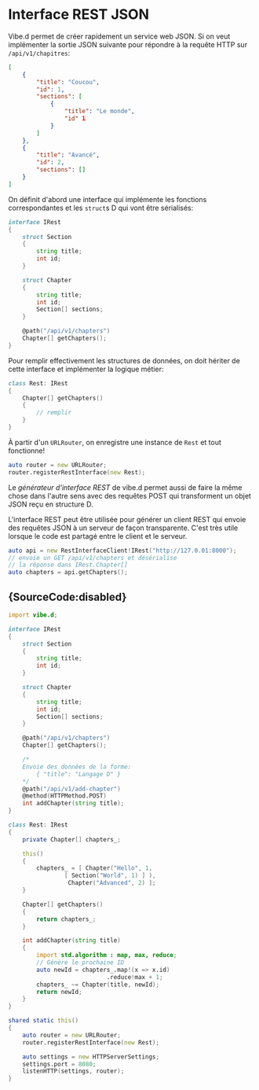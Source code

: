 # Interface REST JSON

Vibe.d permet de créer rapidement un service web JSON. Si on veut implémenter la sortie JSON suivante pour répondre à la requête HTTP sur `/api/v1/chapitres`:

```json
[
    {
        "title": "Coucou",
        "id": 1,
        "sections": [
            {
                "title": "Le monde",
                "id" 1
            }
        ]
    },
    {
        "title": "Avancé",
        "id": 2,
        "sections": []
    }
]
```

On définit d'abord une interface qui implémente les fonctions correspondantes et les `struct`s D qui vont être sérialisés:

```d
interface IRest
{
    struct Section
    {
        string title;
        int id;
    }

    struct Chapter
    {
        string title;
        int id;
        Section[] sections;
    }

    @path("/api/v1/chapters")
    Chapter[] getChapters();
}
```

Pour remplir effectivement les structures de données, on doit hériter de cette interface et implémenter la logique métier:

```d
class Rest: IRest
{
    Chapter[] getChapters()
    {
        // remplir
    }
}
```

À partir d'un `URLRouter`, on enregistre une instance de `Rest` et tout fonctionne!

```d
auto router = new URLRouter;
router.registerRestInterface(new Rest);
```

Le *générateur d'interface REST* de vibe.d permet aussi de faire la même chose dans l'autre sens avec des requêtes POST qui transforment un objet JSON reçu en structure D.

L'interface REST peut être utilisée pour générer un client REST qui envoie des requêtes JSON à un serveur de façon transparente. C'est très utile lorsque le code est partagé entre le client et le serveur.

```d
auto api = new RestInterfaceClient!IRest("http://127.0.01:8000");
// envoie un GET /api/v1/chapters et désérialise
// la réponse dans IRest.Chapter[]
auto chapters = api.getChapters();
```

## {SourceCode:disabled}

```d
import vibe.d;

interface IRest
{
    struct Section
    {
        string title;
        int id;
    }

    struct Chapter
    {
        string title;
        int id;
        Section[] sections;
    }

    @path("/api/v1/chapters")
    Chapter[] getChapters();

    /*
    Envoie des données de la forme:
        { "title": "Langage D" }
    */
    @path("/api/v1/add-chapter")
    @method(HTTPMethod.POST)
    int addChapter(string title);
}

class Rest: IRest
{
    private Chapter[] chapters_;

    this()
    {
        chapters_ = [ Chapter("Hello", 1,
                [ Section("World", 1) ] ),
                 Chapter("Advanced", 2) ];
    }

    Chapter[] getChapters()
    {
        return chapters_;
    }

    int addChapter(string title)
    {
        import std.algorithm : map, max, reduce;
        // Génère le prochaine ID
        auto newId = chapters_.map!(x => x.id)
                            .reduce!max + 1;
        chapters_ ~= Chapter(title, newId);
        return newId;
    }
}

shared static this()
{
    auto router = new URLRouter;
    router.registerRestInterface(new Rest);

    auto settings = new HTTPServerSettings;
    settings.port = 8080;
    listenHTTP(settings, router);
}
```
